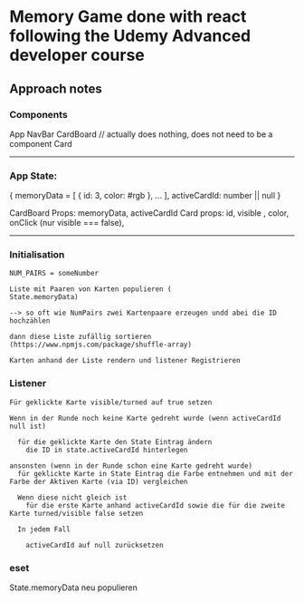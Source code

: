 # Memory Game done with react following the Udemy Advanced developer course

## Approach notes

### Components

App
	NavBar
	CardBoard // actually does nothing, does not need to be a component
		Card


---------------

### App State: 
{
    memoryData = [
  	{
  		id: 3,
  		color: #rgb
  	},
    ...
  ],
  activeCardId: number || null
}

CardBoard Props: memoryData, activeCardId
Card props: id, visible , color, onClick (nur visible === false), 


----------------

### Initialisation
    NUM_PAIRS = someNumber

    Liste mit Paaren von Karten populieren (
    State.memoryData)

    --> so oft wie NumPairs zwei Kartenpaare erzeugen undd abei die ID hochzählen

    dann diese Liste zufällig sortieren (https://www.npmjs.com/package/shuffle-array)

    Karten anhand der Liste rendern und listener Registrieren


### Listener
    Für geklickte Karte visible/turned auf true setzen

    Wenn in der Runde noch keine Karte gedreht wurde (wenn activeCardId null ist)
    
      für die geklickte Karte den State Eintrag ändern
        die ID in state.activeCardId hinterlegen

    ansonsten (wenn in der Runde schon eine Karte gedreht wurde)
      für geklickte Karte in State Eintrag die Farbe entnehmen und mit der Farbe der Aktiven Karte (via ID) vergleichen

      Wenn diese nicht gleich ist 
        für die erste Karte anhand activeCardId sowie die für die zweite Karte turned/visible false setzen
  
      In jedem Fall  
      
        activeCardId auf null zurücksetzen
    


### eset

  State.memoryData neu populieren